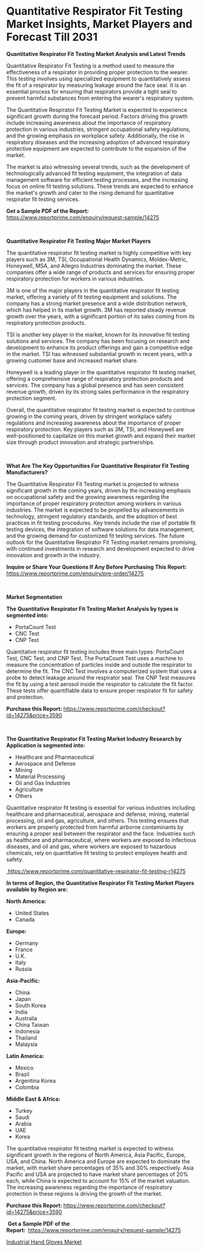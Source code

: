 <p><h1>Quantitative Respirator Fit Testing Market Insights, Market Players and Forecast Till 2031</h1></p><p><strong>Quantitative Respirator Fit Testing Market Analysis and Latest Trends</strong></p>
<p><p>Quantitative Respirator Fit Testing is a method used to measure the effectiveness of a respirator in providing proper protection to the wearer. This testing involves using specialized equipment to quantitatively assess the fit of a respirator by measuring leakage around the face seal. It is an essential process for ensuring that respirators provide a tight seal to prevent harmful substances from entering the wearer's respiratory system.</p><p>The Quantitative Respirator Fit Testing Market is expected to experience significant growth during the forecast period. Factors driving this growth include increasing awareness about the importance of respiratory protection in various industries, stringent occupational safety regulations, and the growing emphasis on workplace safety. Additionally, the rise in respiratory diseases and the increasing adoption of advanced respiratory protective equipment are expected to contribute to the expansion of the market.</p><p>The market is also witnessing several trends, such as the development of technologically advanced fit testing equipment, the integration of data management software for efficient testing processes, and the increasing focus on online fit testing solutions. These trends are expected to enhance the market's growth and cater to the rising demand for quantitative respirator fit testing services.</p></p>
<p><strong>Get a Sample PDF of the Report:&nbsp;</strong> <a href="https://www.reportprime.com/enquiry/request-sample/14275">https://www.reportprime.com/enquiry/request-sample/14275</a></p>
<p>&nbsp;</p>
<p><strong>Quantitative Respirator Fit Testing Major Market Players</strong></p>
<p><p>The quantitative respirator fit testing market is highly competitive with key players such as 3M, TSI, Occupational Health Dynamics, Moldex-Metric, Honeywell, MSA, and Allegro Industries dominating the market. These companies offer a wide range of products and services for ensuring proper respiratory protection for workers in various industries.</p><p>3M is one of the major players in the quantitative respirator fit testing market, offering a variety of fit testing equipment and solutions. The company has a strong market presence and a wide distribution network, which has helped in its market growth. 3M has reported steady revenue growth over the years, with a significant portion of its sales coming from its respiratory protection products.</p><p>TSI is another key player in the market, known for its innovative fit testing solutions and services. The company has been focusing on research and development to enhance its product offerings and gain a competitive edge in the market. TSI has witnessed substantial growth in recent years, with a growing customer base and increased market share.</p><p>Honeywell is a leading player in the quantitative respirator fit testing market, offering a comprehensive range of respiratory protection products and services. The company has a global presence and has seen consistent revenue growth, driven by its strong sales performance in the respiratory protection segment.</p><p>Overall, the quantitative respirator fit testing market is expected to continue growing in the coming years, driven by stringent workplace safety regulations and increasing awareness about the importance of proper respiratory protection. Key players such as 3M, TSI, and Honeywell are well-positioned to capitalize on this market growth and expand their market size through product innovation and strategic partnerships.</p></p>
<p>&nbsp;</p>
<p><strong>What Are The Key Opportunities For Quantitative Respirator Fit Testing Manufacturers?</strong></p>
<p><p>The Quantitative Respirator Fit Testing market is projected to witness significant growth in the coming years, driven by the increasing emphasis on occupational safety and the growing awareness regarding the importance of proper respiratory protection among workers in various industries. The market is expected to be propelled by advancements in technology, stringent regulatory standards, and the adoption of best practices in fit testing procedures. Key trends include the rise of portable fit testing devices, the integration of software solutions for data management, and the growing demand for customized fit testing services. The future outlook for the Quantitative Respirator Fit Testing market remains promising, with continued investments in research and development expected to drive innovation and growth in the industry.</p></p>
<p><strong>Inquire or Share Your Questions If Any Before Purchasing This Report:</strong> <a href="https://www.reportprime.com/enquiry/pre-order/14275">https://www.reportprime.com/enquiry/pre-order/14275</a></p>
<p>&nbsp;</p>
<p><strong>Market Segmentation</strong></p>
<p><strong>The Quantitative Respirator Fit Testing Market Analysis by types is segmented into:</strong></p>
<p><ul><li>PortaCount Test</li><li>CNC Test</li><li>CNP Test</li></ul></p>
<p><p>Quantitative respirator fit testing includes three main types: PortaCount Test, CNC Test, and CNP Test. The PortaCount Test uses a machine to measure the concentration of particles inside and outside the respirator to determine the fit. The CNC Test involves a computerized system that uses a probe to detect leakage around the respirator seal. The CNP Test measures the fit by using a test aerosol inside the respirator to calculate the fit factor. These tests offer quantifiable data to ensure proper respirator fit for safety and protection.</p></p>
<p><strong>Purchase this Report:&nbsp;</strong><a href="https://www.reportprime.com/checkout?id=14275&price=3590">https://www.reportprime.com/checkout?id=14275&price=3590</a></p>
<p>&nbsp;</p>
<p><strong>The Quantitative Respirator Fit Testing Market Industry Research by Application is segmented into:</strong></p>
<p><ul><li>Healthcare and Pharmaceutical</li><li>Aerospace and Defense</li><li>Mining</li><li>Material Processing</li><li>Oil and Gas Industries</li><li>Agriculture</li><li>Others</li></ul></p>
<p><p>Quantitative respirator fit testing is essential for various industries including healthcare and pharmaceutical, aerospace and defense, mining, material processing, oil and gas, agriculture, and others. This testing ensures that workers are properly protected from harmful airborne contaminants by ensuring a proper seal between the respirator and the face. Industries such as healthcare and pharmaceutical, where workers are exposed to infectious diseases, and oil and gas, where workers are exposed to hazardous chemicals, rely on quantitative fit testing to protect employee health and safety.</p></p>
<p><a href="https://www.reportprime.com/quantitative-respirator-fit-testing-r14275">&nbsp;https://www.reportprime.com/quantitative-respirator-fit-testing-r14275</a></p>
<p><strong>In terms of Region, the Quantitative Respirator Fit Testing Market Players available by Region are:</strong></p>
<p>
    <p> <strong> North America: </strong>
        <ul>
            <li>United States</li>
            <li>Canada</li>
        </ul>
        </p> 
    <p> <strong> Europe: </strong>
        <ul>
            <li>Germany</li>
            <li>France</li>
            <li>U.K.</li>
            <li>Italy</li>
            <li>Russia</li>
        </ul>
        </p> 
    <p> <strong> Asia-Pacific: </strong>
        <ul>
            <li>China</li>
            <li>Japan</li>
            <li>South Korea</li>
            <li>India</li>
            <li>Australia</li>
            <li>China Taiwan</li>
            <li>Indonesia</li>
            <li>Thailand</li>
            <li>Malaysia</li>
        </ul>
        </p> 
    <p> <strong> Latin America: </strong>
        <ul>
            <li>Mexico</li>
            <li>Brazil</li>
            <li>Argentina Korea</li>
            <li>Colombia</li>
        </ul>
        </p> 
    <p> <strong> Middle East & Africa: </strong>
        <ul>
            <li>Turkey</li>
            <li>Saudi</li>
            <li>Arabia</li>
            <li>UAE</li>
            <li>Korea</li>
        </ul>
    </p>
    </p>
<p><p>The quantitative respirator fit testing market is expected to witness significant growth in the regions of North America, Asia Pacific, Europe, USA, and China. North America and Europe are expected to dominate the market, with market share percentages of 35% and 30% respectively. Asia Pacific and USA are projected to have market share percentages of 20% each, while China is expected to account for 15% of the market valuation. The increasing awareness regarding the importance of respiratory protection in these regions is driving the growth of the market.</p></p>
<p><strong>Purchase this Report: </strong><a href="https://www.reportprime.com/checkout?id=14275&price=3590">https://www.reportprime.com/checkout?id=14275&price=3590</a></p>
<p>&nbsp;<strong>Get a Sample PDF of the Report:&nbsp;&nbsp;</strong><a href="https://www.reportprime.com/enquiry/request-sample/14275">https://www.reportprime.com/enquiry/request-sample/14275</a></p>
<p><strong></strong></p>
<p><p><a href="https://www.linkedin.com/pulse/industrial-hand-gloves-market-insights-cagr-trends-growth-nmpje">Industrial Hand Gloves Market</a></p></p>